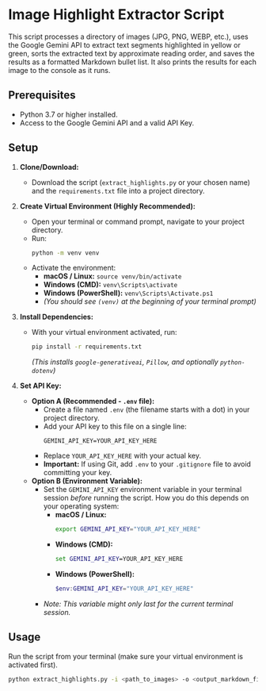 # Image Highlight Extractor Script

This script processes a directory of images (JPG, PNG, WEBP, etc.), uses the Google Gemini API to extract text segments highlighted in yellow or green, sorts the extracted text by approximate reading order, and saves the results as a formatted Markdown bullet list. It also prints the results for each image to the console as it runs.

## Prerequisites

* Python 3.7 or higher installed.
* Access to the Google Gemini API and a valid API Key.

## Setup

1.  **Clone/Download:**
    * Download the script (`extract_highlights.py` or your chosen name) and the `requirements.txt` file into a project directory.

2.  **Create Virtual Environment (Highly Recommended):**
    * Open your terminal or command prompt, navigate to your project directory.
    * Run:
        ```bash
        python -m venv venv
        ```
    * Activate the environment:
        * **macOS / Linux:** `source venv/bin/activate`
        * **Windows (CMD):** `venv\Scripts\activate`
        * **Windows (PowerShell):** `venv\Scripts\Activate.ps1`
        * *(You should see `(venv)` at the beginning of your terminal prompt)*

3.  **Install Dependencies:**
    * With your virtual environment activated, run:
        ```bash
        pip install -r requirements.txt
        ```
        *(This installs `google-generativeai`, `Pillow`, and optionally `python-dotenv`)*

4.  **Set API Key:**
    * **Option A (Recommended - `.env` file):**
        * Create a file named `.env` (the filename starts with a dot) in your project directory.
        * Add your API key to this file on a single line:
            ```env
            GEMINI_API_KEY=YOUR_API_KEY_HERE
            ```
        * Replace `YOUR_API_KEY_HERE` with your actual key.
        * **Important:** If using Git, add `.env` to your `.gitignore` file to avoid committing your key.
    * **Option B (Environment Variable):**
        * Set the `GEMINI_API_KEY` environment variable in your terminal session *before* running the script. How you do this depends on your operating system:
            * **macOS / Linux:**
                ```bash
                export GEMINI_API_KEY="YOUR_API_KEY_HERE"
                ```
            * **Windows (CMD):**
                ```cmd
                set GEMINI_API_KEY=YOUR_API_KEY_HERE
                ```
            * **Windows (PowerShell):**
                ```powershell
                $env:GEMINI_API_KEY="YOUR_API_KEY_HERE"
                ```
        * *Note: This variable might only last for the current terminal session.*

## Usage

Run the script from your terminal (make sure your virtual environment is activated first).

```bash
python extract_highlights.py -i <path_to_images> -o <output_markdown_file> [options]